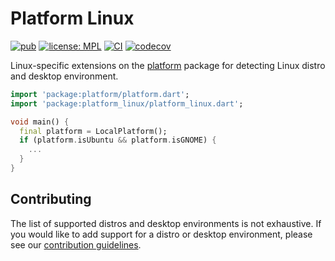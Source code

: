 # Platform Linux

[![pub](https://img.shields.io/pub/v/platform_linux.svg)](https://pub.dev/packages/platform_linux)
[![license: MPL](https://img.shields.io/badge/license-MPL-magenta.svg)](https://opensource.org/licenses/MPL-2.0)
[![CI](https://github.com/ubuntu-flutter-community/platform_linux/workflows/CI/badge.svg)](https://github.com/ubuntu-flutter-community/platform_linux/actions/workflows/ci.yaml)
[![codecov](https://codecov.io/gh/ubuntu-flutter-community/platform_linux/branch/main/graph/badge.svg)](https://codecov.io/gh/ubuntu-flutter-community/platform_linux)

Linux-specific extensions on the [platform](https://pub.dev/packages/platform)
package for detecting Linux distro and desktop environment.

```dart
import 'package:platform/platform.dart';
import 'package:platform_linux/platform_linux.dart';

void main() {
  final platform = LocalPlatform();
  if (platform.isUbuntu && platform.isGNOME) {
    ...
  }
}
```

## Contributing

The list of supported distros and desktop environments is not exhaustive. If you
would like to add support for a distro or desktop environment, please see our
[contribution guidelines](CONTRIBUTING.md).
